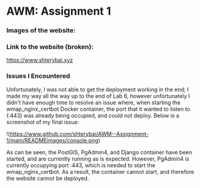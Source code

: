 # AWM: Assignment 1

### Images of the website:
 
### Link to the website (broken): 
https://www.shterybai.xyz

### Issues I Encountered
Unfortunately, I was not able to get the deployment working in the end; I made my way all the way up to the end of Lab 6, however unfortunately I didn't have enough time to resolve an issue where, when starting the wmap_nginx_certbot Docker container, the port that it wanted to listen to (:443) was already being occupied, and could not deploy. Below is a screenshot of my final issue:

!(https://www.github.com/shterybai/AWM--Assignment-1/main/READMEimages/console.png)

As can be seen, the PostGIS, PgAdmin4, and Django container have been started, and are currently running as is expected. However, PgAdmin4 is currently occupying port :443, which is needed to start the wmap_nginx_certbot. As a result, the container cannot start, and therefore the website cannot be deployed. 
